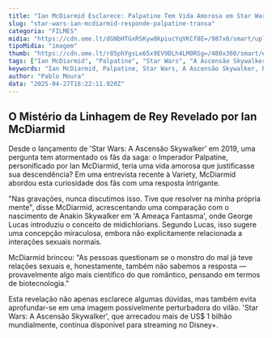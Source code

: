 ```yaml
---
title: "Ian McDiarmid Esclarece: Palpatine Tem Vida Amorosa em Star Wars?"
slug: "star-wars-ian-mcdiarmid-responde-palpatine-transa"
categoria: "FILMES"
midia: "https://cdn.ome.lt/dGNbHTGxRSKyw8KpiucYqVKCf8E=/987x0/smart/uploads/conteudo/fotos/palpatinerindo.jpg"
tipoMidia: "imagem"
thumb: "https://cdn.ome.lt/r85phYgsLe65x9EV9DLh4LM0RSg=/480x360/smart/extras/conteudos/palpatinerindo.jpg"
tags: ["Ian McDiarmid", "Palpatine", "Star Wars", "A Ascensão Skywalker", "Rey", "descendência", "entrevista"]
keywords: "Ian McDiarmid, Palpatine, Star Wars, A Ascensão Skywalker, Rey, descendência, entrevista"
author: "Pablo Moura"
data: "2025-04-27T16:22:11.920Z"
---
```


## O Mistério da Linhagem de Rey Revelado por Ian McDiarmid

Desde o lançamento de 'Star Wars: A Ascensão Skywalker' em 2019, uma pergunta tem atormentado os fãs da saga: o Imperador Palpatine, personificado por Ian McDiarmid, teria uma vida amorosa que justificasse sua descendência? Em uma entrevista recente à Variety, McDiarmid abordou esta curiosidade dos fãs com uma resposta intrigante.

"Nas gravações, nunca discutimos isso. Tive que resolver na minha própria mente", disse McDiarmid, acrescentando uma comparação com o nascimento de Anakin Skywalker em 'A Ameaça Fantasma', onde George Lucas introduziu o conceito de midichlorians. Segundo Lucas, isso sugere uma concepção miraculosa, embora não explicitamente relacionada a interações sexuais normais.

McDiarmid brincou: "As pessoas questionam se o monstro do mal já teve relações sexuais e, honestamente, também não sabemos a resposta — provavelmente algo mais científico do que romântico, pensando em termos de biotecnologia."

Esta revelação não apenas esclarece algumas dúvidas, mas também evita aprofundar-se em uma imagem possivelmente perturbadora do vilão. 'Star Wars: A Ascensão Skywalker', que arrecadou mais de US$ 1 bilhão mundialmente, continua disponível para streaming no Disney+.